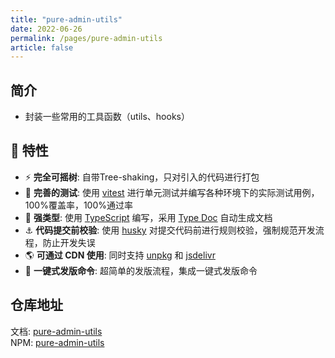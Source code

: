 ```yaml
---
title: "pure-admin-utils"
date: 2022-06-26
permalink: /pages/pure-admin-utils
article: false
---
```


## 简介

-  封装一些常用的工具函数（utils、hooks）

## 🚀 特性

- ⚡ **完全可摇树**: 自带Tree-shaking，只对引入的代码进行打包
- 🧪 **完善的测试**: 使用 [vitest](https://cn.vitest.dev/) 进行单元测试并编写各种环境下的实际测试用例，100%覆盖率，100%通过率
- 🦾 **强类型**: 使用 [TypeScript](https://www.typescriptlang.org/) 编写，采用 [Type Doc](https://typedoc.org/) 自动生成文档
- ⚓ **代码提交前校验**: 使用 [husky](https://typicode.github.io/husky/#/) 对提交代码前进行规则校验，强制规范开发流程，防止开发失误
- 🌎 **可通过 CDN 使用**: 同时支持 [unpkg](https://unpkg.com/@pureadmin/utils) 和 [jsdelivr](https://cdn.jsdelivr.net/npm/@pureadmin/utils)
- 🕋 **一键式发版命令**: 超简单的发版流程，集成一键式发版命令

## 仓库地址

文档: [pure-admin-utils](https://pure-admin-utils.vercel.app)  
NPM: [pure-admin-utils](https://www.npmjs.com/package/@pureadmin/utils)
